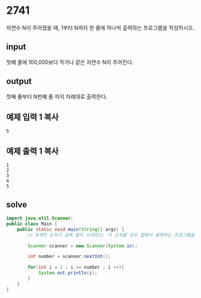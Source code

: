 # 2741

자연수 N이 주어졌을 때, 1부터 N까지 한 줄에 하나씩 출력하는 프로그램을 작성하시오.

## input

첫째 줄에 100,000보다 작거나 같은 자연수 N이 주어진다.

## output

첫째 줄부터 N번째 줄 까지 차례대로 출력한다.

## 예제 입력 1 복사

```
5
```

## 예제 출력 1 복사

```
1
2
3
4
5
```

## solve

```java
import java.util.Scanner;
public class Main {
    public static void main(String[] args) {
        // N개의 숫자가 공백 없이 쓰여있다. 이 숫자를 모두 합해서 출력하는 프로그램을 작성하시오.

        Scanner scanner = new Scanner(System.in);

        int number = scanner.nextInt();

        for(int i = 1 ; i <= number ; i ++){
            System.out.println(i);
        }
    }
}
```


